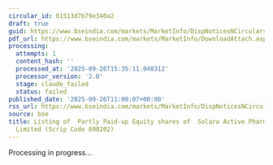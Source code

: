 ```yaml
---
circular_id: 01513d7b79e340a2
draft: true
guid: https://www.bseindia.com/markets/MarketInfo/DispNoticesNCirculars.aspx?Noticeid={4EC71E4C-1F8C-4E49-9882-3BD87680F6FF}&noticeno=20250926-27&dt=09/26/2025&icount=27&totcount=73&flag=0
pdf_url: https://www.bseindia.com/markets/MarketInfo/DownloadAttach.aspx?id=20250926-27&attachedId=00744d17-bca0-41c7-a500-82dbeb020259
processing:
  attempts: 1
  content_hash: ''
  processed_at: '2025-09-26T15:35:11.048312'
  processor_version: '2.0'
  stage: claude_failed
  status: failed
published_date: '2025-09-26T11:00:07+00:00'
rss_url: https://www.bseindia.com/markets/MarketInfo/DispNoticesNCirculars.aspx?Noticeid={4EC71E4C-1F8C-4E49-9882-3BD87680F6FF}&noticeno=20250926-27&dt=09/26/2025&icount=27&totcount=73&flag=0
source: bse
title: Listing of  Partly Paid-up Equity shares of  Solara Active Pharma Sciences
  Limited (Scrip Code 890202)
---
```


Processing in progress...